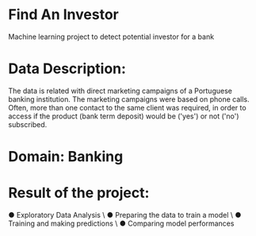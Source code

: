 # Find An Investor
Machine learning project to detect potential investor for a bank
# Data Description:
The data is related with direct marketing campaigns of a Portuguese banking institution. The marketing campaigns were based on phone calls.
Often, more than one contact to the same client was required, in order to access if the product (bank term deposit) would be ('yes') or not ('no') subscribed.
# Domain: Banking
# Result of the project:
● Exploratory Data Analysis \\
● Preparing the data to train a model \\
● Training and making predictions \\
● Comparing model performances
